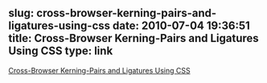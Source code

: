slug: cross-browser-kerning-pairs-and-ligatures-using-css
date: 2010-07-04 19:36:51
title: Cross-Browser Kerning-Pairs and Ligatures Using CSS
type: link
---

[Cross-Browser Kerning-Pairs and Ligatures Using CSS](http://www.aestheticallyloyal.com/public/optimize-legibility/)
